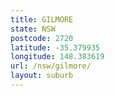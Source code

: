 ```yaml
---
title: GILMORE
state: NSW
postcode: 2720
latitude: -35.379935
longitude: 148.383619
url: /nsw/gilmore/
layout: suburb
---
```

